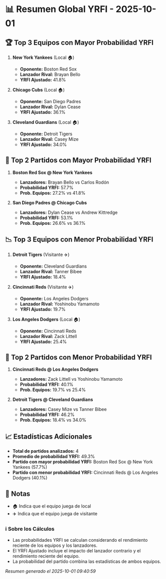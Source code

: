 # 📊 Resumen Global YRFI - 2025-10-01

## 🏆 Top 3 Equipos con Mayor Probabilidad YRFI

1. **New York Yankees** (Local 🏠)
   - **Oponente:** Boston Red Sox
   - **Lanzador Rival:** Brayan Bello
   - **YRFI Ajustado:** 41.8%

2. **Chicago Cubs** (Local 🏠)
   - **Oponente:** San Diego Padres
   - **Lanzador Rival:** Dylan Cease
   - **YRFI Ajustado:** 36.1%

3. **Cleveland Guardians** (Local 🏠)
   - **Oponente:** Detroit Tigers
   - **Lanzador Rival:** Casey Mize
   - **YRFI Ajustado:** 34.0%

## 🎯 Top 2 Partidos con Mayor Probabilidad YRFI

1. **Boston Red Sox @ New York Yankees**
   - **Lanzadores:** Brayan Bello vs Carlos Rodón
   - **Probabilidad YRFI:** 57.7%
   - **Prob. Equipos:** 27.2% vs 41.8%

2. **San Diego Padres @ Chicago Cubs**
   - **Lanzadores:** Dylan Cease vs Andrew Kittredge
   - **Probabilidad YRFI:** 53.1%
   - **Prob. Equipos:** 26.6% vs 36.1%

## 📉 Top 3 Equipos con Menor Probabilidad YRFI

1. **Detroit Tigers** (Visitante ✈️)
   - **Oponente:** Cleveland Guardians
   - **Lanzador Rival:** Tanner Bibee
   - **YRFI Ajustado:** 18.4%

2. **Cincinnati Reds** (Visitante ✈️)
   - **Oponente:** Los Angeles Dodgers
   - **Lanzador Rival:** Yoshinobu Yamamoto
   - **YRFI Ajustado:** 19.7%

3. **Los Angeles Dodgers** (Local 🏠)
   - **Oponente:** Cincinnati Reds
   - **Lanzador Rival:** Zack Littell
   - **YRFI Ajustado:** 25.4%

## 🛑 Top 2 Partidos con Menor Probabilidad YRFI

1. **Cincinnati Reds @ Los Angeles Dodgers**
   - **Lanzadores:** Zack Littell vs Yoshinobu Yamamoto
   - **Probabilidad YRFI:** 40.1%
   - **Prob. Equipos:** 19.7% vs 25.4%

2. **Detroit Tigers @ Cleveland Guardians**
   - **Lanzadores:** Casey Mize vs Tanner Bibee
   - **Probabilidad YRFI:** 46.2%
   - **Prob. Equipos:** 18.4% vs 34.0%

## 📈 Estadísticas Adicionales

- **Total de partidos analizados:** 4
- **Promedio de probabilidad YRFI:** 49.3%
- **Partido con mayor probabilidad YRFI:** Boston Red Sox @ New York Yankees (57.7%)
- **Partido con menor probabilidad YRFI:** Cincinnati Reds @ Los Angeles Dodgers (40.1%)

## 📝 Notas

- 🏠 Indica que el equipo juega de local
- ✈️ Indica que el equipo juega de visitante

### ℹ️ Sobre los Cálculos
- Las probabilidades YRFI se calculan considerando el rendimiento reciente de los equipos y los lanzadores.
- El YRFI Ajustado incluye el impacto del lanzador contrario y el rendimiento reciente del equipo.
- La probabilidad del partido combina las estadísticas de ambos equipos.

*Resumen generado el 2025-10-01 09:40:59*